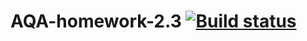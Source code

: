 # AQA-homework-2.3 [![Build status](https://ci.appveyor.com/api/projects/status/wuq9xhso5l536vfh?svg=true)](https://ci.appveyor.com/project/DianaBrodovaya/aqa-homework-2-3)
